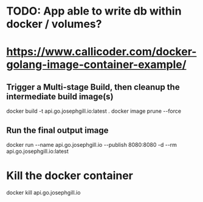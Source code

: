 
# TODO: App able to write db within docker / volumes?

# https://www.callicoder.com/docker-golang-image-container-example/

## Trigger a Multi-stage Build, then cleanup the intermediate build image(s)
docker build -t api.go.josephgill.io:latest .
docker image prune --force

## Run the final output image
docker run --name api.go.josephgill.io --publish 8080:8080 -d --rm api.go.josephgill.io:latest

# Kill the docker container
docker kill api.go.josephgill.io

